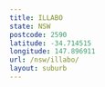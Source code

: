 ```yaml
---
title: ILLABO
state: NSW
postcode: 2590
latitude: -34.714515
longitude: 147.896911
url: /nsw/illabo/
layout: suburb
---
```

